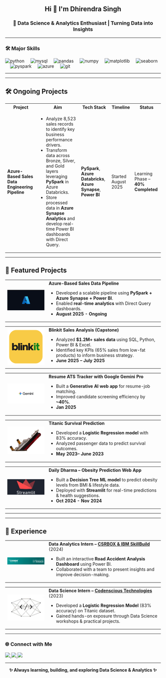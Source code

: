 <h2 align="center">
  <strong>Hi 👋 I'm Dhirendra Singh</strong>
</h2>
<h3 align="center">
  🚀 Data Science & Analytics Enthusiast | Turning Data into Insights
</h3>

---

### 🛠️ Major Skills
<div align="left">
  <img src="https://cdn.jsdelivr.net/gh/devicons/devicon/icons/python/python-original.svg" height="30" alt="python" />
  <img width="12" />
  <img src="https://cdn.jsdelivr.net/gh/devicons/devicon/icons/mysql/mysql-original.svg" height="30" alt="mysql" />
  <img width="12" />
  <img src="https://cdn.jsdelivr.net/gh/devicons/devicon/icons/pandas/pandas-original.svg" height="30" alt="pandas" />
  <img width="12" />
  <img src="https://cdn.jsdelivr.net/gh/devicons/devicon/icons/numpy/numpy-original.svg" height="30" alt="numpy" />
  <img width="12" />
  <img src="https://cdn.jsdelivr.net/gh/devicons/devicon/icons/matplotlib/matplotlib-original.svg" height="30" alt="matplotlib" />
  <img width="12" />
  <img src="https://seaborn.pydata.org/_static/logo-wide-lightbg.svg" height="30" alt="seaborn" />
  <img width="12" />
  <img src="https://upload.wikimedia.org/wikipedia/commons/c/cf/New_Power_BI_Logo.svg" height="30" alt="pyspark" />
  <img width="12" />
  <img src="https://cdn.jsdelivr.net/gh/devicons/devicon/icons/azure/azure-original.svg" height="30" alt="azure" />
  <img width="12" />
  <img src="https://cdn.jsdelivr.net/gh/devicons/devicon/icons/git/git-original.svg" height="30" alt="git" />
</div>

---
---

## 🛠️ Ongoing Projects

<table>
  <tr>
    <th>Project</th>
    <th>Aim</th>
    <th>Tech Stack</th>
    <th>Timeline</th>
    <th>Status</th>
  </tr>
  <tr>
    <td><b>Azure-Based Sales Data Engineering Pipeline</b></td>
    <td>
      <ul>
        <li>Analyze 8,523 sales records to identify key business performance drivers.</li>
        <li>Transform data across Bronze, Silver, and Gold layers leveraging <b>PySpark</b> in Azure Databricks.</li>
        <li>Store processed data in <b>Azure Synapse Analytics</b> and develop real-time Power BI dashboards with Direct Query.</li>
      </ul>
    </td>
    <td>
      <b>PySpark</b>, <b>Azure Databricks</b>, <b>Azure Synapse</b>, <b>Power BI</b>
    </td>
    <td>Started August 2025</td>
    <td>Learning Phase – <b>40% Completed</b></td>
  </tr>
</table>


---

## 🚀 Featured Projects

<table>
  <tr>
    <td width="120">
      <img src="https://github.com/centralperkgithub/centralperkgithub/blob/b7d59801b88b108d8c2ccbb0aed1d64e64b1c38d/images.png" width="120" alt="Azure Data Pipeline Logo"/>
    </td>
    <td>
      <b>Azure-Based Sales Data Pipeline</b>  
      <ul>
        <li>Developed a scalable pipeline using <b>PySpark + Azure Synapse + Power BI</b>.</li>
        <li>Enabled <b>real-time analytics</b> with Direct Query dashboards.</li>
        <li><b>August 2025 - Ongoing </b> </li>
      </ul>
    </td>
  </tr>
</table>

<table>
  <tr>
    <td width="120">
      <img src="https://github.com/centralperkgithub/centralperkgithub/blob/882d6cb4ca813ae041e962949b8f008e675cab6a/blinkit-logo-png_seeklogo-438944.png" width="120" alt="Blinkit Logo"/>
    </td>
    <td>
      <b>Blinkit Sales Analysis (Capstone)</b>  
      <ul>
        <li>Analyzed <b>$1.2M+ sales data</b> using SQL, Python, Power BI & Excel.</li>
        <li>Identified key KPIs (65% sales from low-fat products) to inform business strategy.</li>
        <li><b> June 2025 – July  2025 </b> </li>
      </ul>
    </td>
  </tr>
</table>

<table>
  <tr>
    <td width="120">
      <img src="https://github.com/centralperkgithub/centralperkgithub/blob/b7d59801b88b108d8c2ccbb0aed1d64e64b1c38d/gemini_aurora_thumbnail_4g_e74822ff0ca4259beb718.png" width="120" alt="Google Gemini Logo"/>
    </td>
    <td>
      <b>Resume ATS Tracker with Google Gemini Pro</b>  
      <ul>
        <li>Built a <b>Generative AI web app</b> for resume-job matching.</li>
        <li>Improved candidate screening efficiency by <b>~40%</b>.</li>
         <li><b> Jan 2025 </b> </li>
      </ul>
    </td>
  </tr>
</table>

<table>
  <tr>
    <td width="120">
      <img src="https://github.com/centralperkgithub/centralperkgithub/blob/b7d59801b88b108d8c2ccbb0aed1d64e64b1c38d/pngimg.com%20-%20titanic_PNG41.png" width="120" alt="Titanic Ship"/>
    </td>
    <td>
      <b>Titanic Survival Prediction</b>  
      <ul>
        <li>Developed a <b>Logistic Regression model</b> with 83% accuracy.</li>
        <li>Analyzed passenger data to predict survival outcomes.</li>
        <li><b> May 2023– June 2023  </b> </li>
      </ul>
    </td>
  </tr>
</table>

<table>
  <tr>
    <td width="120">
      <img src= "https://github.com/centralperkgithub/centralperkgithub/blob/d76ec53164391ffc2b0825002d33bab763913708/https___dev-to-uploads.s3.amazonaws.com_uploads_articles_7sryb1fopo1558cwmrrf.webp" width="120" alt="Streamlit Logo"/>
    </td>
    <td>
      <b>Daily Dharma – Obesity Prediction Web App</b>  
      <ul>
        <li>Built a <b>Decision Tree ML model</b> to predict obesity levels from BMI & lifestyle data.</li>
        <li>Deployed with <b>Streamlit</b> for real-time predictions & health suggestions.</li>
        <li><b>  Oct  2024 - Nov 2024   </b> </li>
      </ul>
    </td>
  </tr>
</table>



---

---

## 💼 Experience

<table>
  <tr>
    <td width="120">
      <a href="https://www.skillsbuildcsrbox.in/pages/internship.html" target="_blank">
        <img src="https://github.com/centralperkgithub/centralperkgithub/blob/1375340e245123b73692f654a94b9bf4b0ae74e0/Screenshot%202025-08-26%20014215.png" width="120" alt="CSRBOX & IBM SkillBuild Logo"/>
      </a>
    </td>
    <td>
      <b>Data Analytics Intern – <a href="https://www.skillsbuildcsrbox.in/pages/internship.html" target="_blank">CSRBOX & IBM SkillBuild</a></b> (2024)  
      <ul>
        <li>Built an interactive <b>Road Accident Analysis Dashboard</b> using Power BI.</li>
        <li>Collaborated with a team to present insights and improve decision-making.</li>
      </ul>
    </td>
  </tr>
</table>

<table>
  <tr>
    <td width="120">
      <a href="https://codenscious.ai/" target="_blank">
        <img src="https://github.com/centralperkgithub/centralperkgithub/blob/1375340e245123b73692f654a94b9bf4b0ae74e0/Screenshot%202025-08-26%20011707.png" width="120" alt="Codenscious Logo"/>
      </a>
    </td>
    <td>
      <b>Data Science Intern – <a href="https://codenscious.ai/" target="_blank">Codenscious Technologies</a></b> (2023)  
      <ul>
        <li>Developed a <b>Logistic Regression Model</b> (83% accuracy) on Titanic dataset.</li>
        <li>Gained hands-on exposure through Data Science workshops & practical projects.</li>
      </ul>
    </td>
  </tr>
</table>


---

### 🌐 Connect with Me
<div align="left">
  <a href="mailto:dhirendrasingh4111@gmail.com">
    <img src="https://img.shields.io/badge/Gmail-D14836?style=for-the-badge&logo=gmail&logoColor=white" height="35" />
  </a>
  <a href="https://www.linkedin.com/in/dhirendra-singh-b5b947243/">
    <img src="https://img.shields.io/badge/LinkedIn-0077B5?style=for-the-badge&logo=linkedin&logoColor=white" height="35" />
  </a>
  <a href="https://github.com/centralperkgithub">
    <img src="https://img.shields.io/badge/GitHub-100000?style=for-the-badge&logo=github&logoColor=white" height="35" />
  </a>
</div>

---

<div align="center">
  <b>✨ Always learning, building, and exploring Data Science & Analytics ✨</b>
</div>
